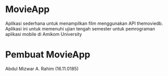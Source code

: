 # MovieApp
Aplikasi sederhana untuk menampilkan film menggunakan API themoviedb. Aplikasi ini untuk memenuhi ujian tengah semester untuk pemrograman aplikasi mobile di Amikom University

# Pembuat MovieApp
Abdul Mizwar A. Rahim (16.11.0185)
